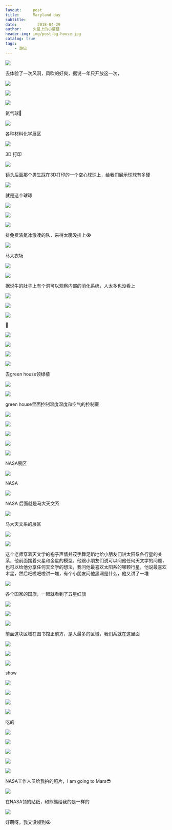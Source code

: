 ```yaml
---
layout:     post
title:      Maryland day
subtitle:   
date:         2018-04-29
author:     火星上的小蘑菇
header-img: img/post-bg-house.jpg
catalog: true
tags:
    - 游记
---
```


![](https://cdn.jsdelivr.net/gh/wuxiaoxiong1990/pic/2018-04-29/71717971ly1g14xzkdykuj20u00mitcs.jpg)

去体验了一次风洞，风吹的好爽，据说一年只开放这一次，

![](https://cdn.jsdelivr.net/gh/wuxiaoxiong1990/pic/2018-04-29/71717971ly1g14xz1oryhj20u00mitaw.jpg)

![](https://cdn.jsdelivr.net/gh/wuxiaoxiong1990/pic/2018-04-29/71717971ly1g14y0u1gtoj20u00migmv.jpg)

![](https://cdn.jsdelivr.net/gh/wuxiaoxiong1990/pic/2018-04-29/71717971ly1g14y0zqqs5j20u014041v.jpg)

氦气球🎈

![](https://cdn.jsdelivr.net/gh/wuxiaoxiong1990/pic/2018-04-29/71717971ly1g14y16wdovj20u00miwkg.jpg)

各种材料化学展区

![](https://cdn.jsdelivr.net/gh/wuxiaoxiong1990/pic/2018-04-29/71717971ly1g14y1e771rj20u0140jtd.jpg)

3D 打印

![](https://cdn.jsdelivr.net/gh/wuxiaoxiong1990/pic/2018-04-29/71717971ly1g14y1skwq0j20u0140764.jpg)

镜头后面那个男生踩在3D打印的一个空心球球上，给我们展示球球有多硬

![](https://cdn.jsdelivr.net/gh/wuxiaoxiong1990/pic/2018-04-29/71717971ly1g14y23f9luj20u0140q6j.jpg)

就是这个球球

![](https://cdn.jsdelivr.net/gh/wuxiaoxiong1990/pic/2018-04-29/71717971ly1g14y2bk9r0j20u0140ac2.jpg)

![](https://cdn.jsdelivr.net/gh/wuxiaoxiong1990/pic/2018-04-29/71717971ly1g14y2gdychj20u0140aba.jpg)

![](https://cdn.jsdelivr.net/gh/wuxiaoxiong1990/pic/2018-04-29/71717971ly1g14y2l4ksfj20u00migrr.jpg)

排免费液氮冰激凌的队，来得太晚没排上😭

![](https://cdn.jsdelivr.net/gh/wuxiaoxiong1990/pic/2018-04-29/71717971ly1g14y2rla36j20u00miahe.jpg)

马大农场

![](https://cdn.jsdelivr.net/gh/wuxiaoxiong1990/pic/2018-04-29/71717971ly1g14y31mzlwj20u00midjf.jpg)

![](https://cdn.jsdelivr.net/gh/wuxiaoxiong1990/pic/2018-04-29/71717971ly1g14y35p2y3j20u00mi41m.jpg)

据说牛的肚子上有个洞可以观察内部的消化系统，人太多也没看上

![](https://cdn.jsdelivr.net/gh/wuxiaoxiong1990/pic/2018-04-29/71717971ly1g14y3glguxj20u00miwjs.jpg)

![](https://cdn.jsdelivr.net/gh/wuxiaoxiong1990/pic/2018-04-29/71717971ly1g14y3mpgm2j20u00miwiw.jpg)

![](https://cdn.jsdelivr.net/gh/wuxiaoxiong1990/pic/2018-04-29/71717971ly1g14y3qe797j20u0140ae8.jpg)

🐷

 

![](https://cdn.jsdelivr.net/gh/wuxiaoxiong1990/pic/2018-04-29/71717971ly1g14y3xjcvbj20u00mi0vr.jpg)

![](https://cdn.jsdelivr.net/gh/wuxiaoxiong1990/pic/2018-04-29/71717971ly1g14y44ljy4j20u00mi0vw.jpg)

![](https://cdn.jsdelivr.net/gh/wuxiaoxiong1990/pic/2018-04-29/71717971ly1g14y48tx1rj20u0140gpk.jpg)

![](https://cdn.jsdelivr.net/gh/wuxiaoxiong1990/pic/2018-04-29/71717971ly1g14y4da2vxj20u00miwh8.jpg)

去green house领绿植

![](https://cdn.jsdelivr.net/gh/wuxiaoxiong1990/pic/2018-04-29/71717971ly1g14y4htmcoj20u00miq7r.jpg)

![](https://cdn.jsdelivr.net/gh/wuxiaoxiong1990/pic/2018-04-29/71717971ly1g14y4nwdfej20u0140dl3.jpg)

green house里面控制温度湿度和空气的控制室

![](https://cdn.jsdelivr.net/gh/wuxiaoxiong1990/pic/2018-04-29/71717971ly1g14y4skugsj20u0140ajk.jpg)

![](https://cdn.jsdelivr.net/gh/wuxiaoxiong1990/pic/2018-04-29/71717971ly1g14y4yf1v8j20u00mited.jpg)

![](https://cdn.jsdelivr.net/gh/wuxiaoxiong1990/pic/2018-04-29/71717971ly1g14y53gyq3j20u0140qaq.jpg)

![](https://cdn.jsdelivr.net/gh/wuxiaoxiong1990/pic/2018-04-29/71717971ly1g14y5ar3skj20u00mi44l.jpg)

![](https://cdn.jsdelivr.net/gh/wuxiaoxiong1990/pic/2018-04-29/71717971ly1g14y5f61alj20u00mitdu.jpg)

NASA展区

![](https://cdn.jsdelivr.net/gh/wuxiaoxiong1990/pic/2018-04-29/71717971ly1g14y5oxxrpj20u0140wiu.jpg)

NASA

![](https://cdn.jsdelivr.net/gh/wuxiaoxiong1990/pic/2018-04-29/71717971ly1g14y5xf2scj20u00migo3.jpg)

NASA 后面就是马大天文系

![](https://cdn.jsdelivr.net/gh/wuxiaoxiong1990/pic/2018-04-29/71717971ly1g14y6515vnj20u0140afr.jpg)

马大天文系的展区

![](https://cdn.jsdelivr.net/gh/wuxiaoxiong1990/pic/2018-04-29/71717971ly1g14y6hoinnj20u0140gq6.jpg)

![](https://cdn.jsdelivr.net/gh/wuxiaoxiong1990/pic/2018-04-29/71717971ly1g14y6o2dwfj20u0140whl.jpg)

这个老师穿着天文学的袍子声情并茂手舞足蹈地给小朋友们讲太阳系各行星的关系，他前面摆着火星和金星的模型。他跟小朋友们说可以问他任何天文学的问题，也可以给他分享任何天文学的想法，我问他最喜欢太阳系的哪颗行星，他说最喜欢木星，然后吧啦吧啦讲一堆，有个小朋友问他黑洞是什么，他又讲了一堆

![](https://cdn.jsdelivr.net/gh/wuxiaoxiong1990/pic/2018-04-29/71717971ly1g14y6tlhj0j20u00midkx.jpg)

各个国家的国旗，一眼就看到了五星红旗

![](https://cdn.jsdelivr.net/gh/wuxiaoxiong1990/pic/2018-04-29/71717971ly1g14y6ytewaj20u01407al.jpg)

![](https://cdn.jsdelivr.net/gh/wuxiaoxiong1990/pic/2018-04-29/71717971ly1g14y73rv4pj20u00mi0yw.jpg)

![](https://cdn.jsdelivr.net/gh/wuxiaoxiong1990/pic/2018-04-29/71717971ly1g14y7au0j5j20u00mi7df.jpg)

前面这块区域在图书馆正前方，是人最多的区域，我们系就在这里面

![](https://cdn.jsdelivr.net/gh/wuxiaoxiong1990/pic/2018-04-29/71717971ly1g14y7gl467j20u00midof.jpg)

![](https://cdn.jsdelivr.net/gh/wuxiaoxiong1990/pic/2018-04-29/71717971ly1g14y7n28olj20u00mi478.jpg)

![](https://cdn.jsdelivr.net/gh/wuxiaoxiong1990/pic/2018-04-29/71717971ly1g14y7t1l21j20u00min0c.jpg)

show

![](https://cdn.jsdelivr.net/gh/wuxiaoxiong1990/pic/2018-04-29/71717971ly1g14y7ybiomj20u00migrm.jpg)

![](https://cdn.jsdelivr.net/gh/wuxiaoxiong1990/pic/2018-04-29/71717971ly1g14y83hht9j20u00miafa.jpg)

![](https://cdn.jsdelivr.net/gh/wuxiaoxiong1990/pic/2018-04-29/71717971ly1g14y88lcesj20u00miteg.jpg)

![](https://cdn.jsdelivr.net/gh/wuxiaoxiong1990/pic/2018-04-29/71717971ly1g14y8cb17yj20u00min1z.jpg)

吃的

![](https://cdn.jsdelivr.net/gh/wuxiaoxiong1990/pic/2018-04-29/71717971ly1g14y8gjfrsj20u0140ajq.jpg)

![](https://cdn.jsdelivr.net/gh/wuxiaoxiong1990/pic/2018-04-29/71717971ly1g14y8l8484j20u00migqb.jpg)

![](https://cdn.jsdelivr.net/gh/wuxiaoxiong1990/pic/2018-04-29/71717971ly1g14y8ppvmbj20u00mi0vk.jpg)

![](https://cdn.jsdelivr.net/gh/wuxiaoxiong1990/pic/2018-04-29/71717971ly1g14y8tuvxuj20u00migoh.jpg)

![](https://cdn.jsdelivr.net/gh/wuxiaoxiong1990/pic/2018-04-29/71717971ly1g14y8xub3yj20u0140n04.jpg)

NASA工作人员给我拍的照片，I am going to Mars😎

![](https://cdn.jsdelivr.net/gh/wuxiaoxiong1990/pic/2018-04-29/71717971ly1g14y9319suj20u0140409.jpg)

在NASA领的贴纸，和熊熊给我的是一样的

![](https://cdn.jsdelivr.net/gh/wuxiaoxiong1990/pic/2018-04-29/71717971ly1g14y9cz9v2j20u014076h.jpg)

好萌呀，我又没领到😭